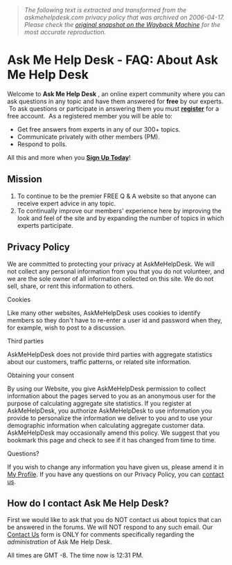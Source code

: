 > *The following text is extracted and transformed from the askmehelpdesk.com privacy policy that was archived on 2006-04-17. Please check the [original snapshot on the Wayback Machine](https://web.archive.org/web/20060417203130id_/http%3A//www.askmehelpdesk.com/faq.php%3Ffaq%3Dnew_faq_item%23faq_faq_privacy_policy) for the most accurate reproduction.*

# Ask Me Help Desk - FAQ: About Ask Me Help Desk

  


Welcome to **Ask Me Help Desk** , an online expert community where you can ask questions in any topic and have them answered for **free** by our experts.  To ask questions or participate in answering them you must [**register**](http://www.askmehelpdesk.com/register.php?do=register&month=0&day=0&year=0&who=adult&agree=1&s=) for a free account.  As a registered member you will be able to:

  * Get free answers from experts in any of our 300+ topics.
  * Communicate privately with other members (PM).
  * Respond to polls.

All this and more when you [**Sign Up Today**](http://www.askmehelpdesk.com/register.php?do=register&month=0&day=0&year=0&who=adult&agree=1&s=)!

  
  
Mission  
---  
  
  1. To continue to be the premier FREE Q & A website so that anyone can receive expert advice in any topic. 
  2. To continually improve our members' experience here by improving the look and feel of the site and by expanding the number of topics in which experts participate.

  
  
Privacy Policy  
---  
We are committed to protecting your privacy at AskMeHelpDesk. We will not collect any personal information from you that you do not volunteer, and we are the sole owner of all information collected on this site. We do not sell, share, or rent this information to others. 

Cookies 

Like many other websites, AskMeHelpDesk uses cookies to identify members so they don't have to re-enter a user id and password when they, for example, wish to post to a discussion. 

Third parties 

AskMeHelpDesk does not provide third parties with aggregate statistics about our customers, traffic patterns, or related site information. 

Obtaining your consent 

By using our Website, you give AskMeHelpDesk permission to collect information about the pages served to you as an anonymous user for the purpose of calculating aggregate site statistics. If you register at AskMeHelpDesk, you authorize AskMeHelpDesk to use information you provide to personalize the information we deliver to you and to use your demographic information when calculating aggregate customer data. AskMeHelpDesk may occasionally amend this policy. We suggest that you bookmark this page and check to see if it has changed from time to time. 

Questions? 

If you wish to change any information you have given us, please amend it in [My Profile](https://web.archive.org/usercp.php?). If you have any questions on our Privacy Policy, you can [contact us](https://web.archive.org/sendmessage.php).  
  
  
How do I contact Ask Me Help Desk?  
---  
First we would like to ask that you do NOT contact us about topics that can be answered in the forums. We will NOT respond to any such email. Our [Contact Us](https://web.archive.org/sendmessage.php) form is ONLY for comments specifically regarding the _administration_ of Ask Me Help Desk.  
  
All times are GMT -8. The time now is 12:31 PM.

  


